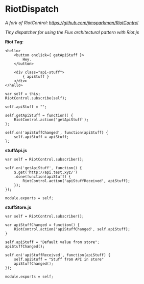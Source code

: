 RiotDispatch
=
*A fork of RiotControl: https://github.com/jimsparkman/RiotControl*

*Tiny dispatcher for using the Flux architectural pattern with Riot.js*

**Riot Tag:**
```
<hello>
    <button onclick={ getApiStuff }>
        Hey.
    </button>

    <div class="api-stuff">
        { apiStuff }
    </div>
</hello>

var self = this;
RiotControl.subscribe(self);

self.apiStuff = "";

self.getApiStuff = function() {
    RiotControl.action('getApiStuff');
};

self.on('apiStuffChanged', function(apiStuff) {
    self.apiStuff = apiStuff;
};
```

**stuffApi.js**
```
var self = RiotControl.subscriber();

self.on('getApiStuff', function() {
    $.get('http://api.test.xyz/')
    .done(function(apiStuff) {
        RiotControl.action('apiStuffReceived', apiStuff);
    });
});

module.exports = self;
```

**stuffStore.js**
```
var self = RiotControl.subscriber();

var apiStuffChanged = function() {
    RiotControl.action('apiStuffChanged', self.apiStuff);
}

self.apiStuff = "Default value from store";
apiStuffChanged();

self.on('apiStuffReceived', function(apiStuff) {
    self.apiStuff = "Stuff from API in store"
    apiStuffChanged();
});

module.exports = self;
```
